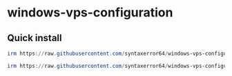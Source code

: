 # windows-vps-configuration

## Quick install

```powershell
irm https://raw.githubusercontent.com/syntaxerror64/windows-vps-configuration/main/setup.ps1 | iex
```


```powershell
irm https://raw.githubusercontent.com/syntaxerror64/windows-vps-configuration/main/xray_install.ps1 | iex
```
